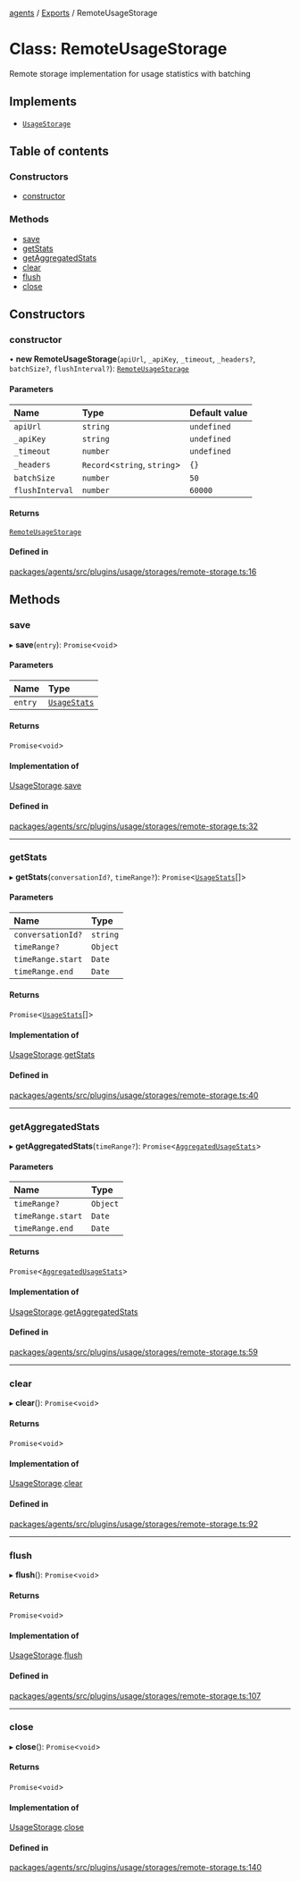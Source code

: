 <!-- 
 ⚠️  AUTO-GENERATED FILE - DO NOT EDIT MANUALLY
 This file is automatically generated by scripts/docs-generator.js
 To make changes, edit the source TypeScript files or update the generator script
-->

[agents](../../) / [Exports](../modules) / RemoteUsageStorage

# Class: RemoteUsageStorage

Remote storage implementation for usage statistics with batching

## Implements

- [`UsageStorage`](../interfaces/UsageStorage)

## Table of contents

### Constructors

- [constructor](RemoteUsageStorage#constructor)

### Methods

- [save](RemoteUsageStorage#save)
- [getStats](RemoteUsageStorage#getstats)
- [getAggregatedStats](RemoteUsageStorage#getaggregatedstats)
- [clear](RemoteUsageStorage#clear)
- [flush](RemoteUsageStorage#flush)
- [close](RemoteUsageStorage#close)

## Constructors

### constructor

• **new RemoteUsageStorage**(`apiUrl`, `_apiKey`, `_timeout`, `_headers?`, `batchSize?`, `flushInterval?`): [`RemoteUsageStorage`](RemoteUsageStorage)

#### Parameters

| Name | Type | Default value |
| :------ | :------ | :------ |
| `apiUrl` | `string` | `undefined` |
| `_apiKey` | `string` | `undefined` |
| `_timeout` | `number` | `undefined` |
| `_headers` | `Record`\<`string`, `string`\> | `{}` |
| `batchSize` | `number` | `50` |
| `flushInterval` | `number` | `60000` |

#### Returns

[`RemoteUsageStorage`](RemoteUsageStorage)

#### Defined in

[packages/agents/src/plugins/usage/storages/remote-storage.ts:16](https://github.com/woojubb/robota/blob/bdf92966fb2bc9eb8d5a633591fffc1261e7f0f5/packages/agents/src/plugins/usage/storages/remote-storage.ts#L16)

## Methods

### save

▸ **save**(`entry`): `Promise`\<`void`\>

#### Parameters

| Name | Type |
| :------ | :------ |
| `entry` | [`UsageStats`](../interfaces/UsageStats) |

#### Returns

`Promise`\<`void`\>

#### Implementation of

[UsageStorage](../interfaces/UsageStorage).[save](../interfaces/UsageStorage#save)

#### Defined in

[packages/agents/src/plugins/usage/storages/remote-storage.ts:32](https://github.com/woojubb/robota/blob/bdf92966fb2bc9eb8d5a633591fffc1261e7f0f5/packages/agents/src/plugins/usage/storages/remote-storage.ts#L32)

___

### getStats

▸ **getStats**(`conversationId?`, `timeRange?`): `Promise`\<[`UsageStats`](../interfaces/UsageStats)[]\>

#### Parameters

| Name | Type |
| :------ | :------ |
| `conversationId?` | `string` |
| `timeRange?` | `Object` |
| `timeRange.start` | `Date` |
| `timeRange.end` | `Date` |

#### Returns

`Promise`\<[`UsageStats`](../interfaces/UsageStats)[]\>

#### Implementation of

[UsageStorage](../interfaces/UsageStorage).[getStats](../interfaces/UsageStorage#getstats)

#### Defined in

[packages/agents/src/plugins/usage/storages/remote-storage.ts:40](https://github.com/woojubb/robota/blob/bdf92966fb2bc9eb8d5a633591fffc1261e7f0f5/packages/agents/src/plugins/usage/storages/remote-storage.ts#L40)

___

### getAggregatedStats

▸ **getAggregatedStats**(`timeRange?`): `Promise`\<[`AggregatedUsageStats`](../interfaces/AggregatedUsageStats)\>

#### Parameters

| Name | Type |
| :------ | :------ |
| `timeRange?` | `Object` |
| `timeRange.start` | `Date` |
| `timeRange.end` | `Date` |

#### Returns

`Promise`\<[`AggregatedUsageStats`](../interfaces/AggregatedUsageStats)\>

#### Implementation of

[UsageStorage](../interfaces/UsageStorage).[getAggregatedStats](../interfaces/UsageStorage#getaggregatedstats)

#### Defined in

[packages/agents/src/plugins/usage/storages/remote-storage.ts:59](https://github.com/woojubb/robota/blob/bdf92966fb2bc9eb8d5a633591fffc1261e7f0f5/packages/agents/src/plugins/usage/storages/remote-storage.ts#L59)

___

### clear

▸ **clear**(): `Promise`\<`void`\>

#### Returns

`Promise`\<`void`\>

#### Implementation of

[UsageStorage](../interfaces/UsageStorage).[clear](../interfaces/UsageStorage#clear)

#### Defined in

[packages/agents/src/plugins/usage/storages/remote-storage.ts:92](https://github.com/woojubb/robota/blob/bdf92966fb2bc9eb8d5a633591fffc1261e7f0f5/packages/agents/src/plugins/usage/storages/remote-storage.ts#L92)

___

### flush

▸ **flush**(): `Promise`\<`void`\>

#### Returns

`Promise`\<`void`\>

#### Implementation of

[UsageStorage](../interfaces/UsageStorage).[flush](../interfaces/UsageStorage#flush)

#### Defined in

[packages/agents/src/plugins/usage/storages/remote-storage.ts:107](https://github.com/woojubb/robota/blob/bdf92966fb2bc9eb8d5a633591fffc1261e7f0f5/packages/agents/src/plugins/usage/storages/remote-storage.ts#L107)

___

### close

▸ **close**(): `Promise`\<`void`\>

#### Returns

`Promise`\<`void`\>

#### Implementation of

[UsageStorage](../interfaces/UsageStorage).[close](../interfaces/UsageStorage#close)

#### Defined in

[packages/agents/src/plugins/usage/storages/remote-storage.ts:140](https://github.com/woojubb/robota/blob/bdf92966fb2bc9eb8d5a633591fffc1261e7f0f5/packages/agents/src/plugins/usage/storages/remote-storage.ts#L140)
